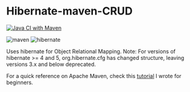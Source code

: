 # Hibernate-maven-CRUD

[![Java CI with Maven](https://github.com/akshitadixit/Trackizer-WA/actions/workflows/maven2.yml/badge.svg?branch=master)](https://github.com/akshitadixit/Hibernate-maven-CRUD/actions/workflows/maven.yml)

![maven](https://img.shields.io/maven-central/v/org.apache.maven/apache-maven?logo=apache-maven) ![hibernate](https://img.shields.io/maven-central/v/org.hibernate/hibernate-core/6?label=hibernate&logo=hibernate)

Uses hibernate for Object Relational Mapping.
Note: For versions of hibernate >= 4 and 5, org.hibernate.cfg has changed structure, leaving versions 3.x and below deprecated.

For a quick reference on Apache Maven, check this [tutorial](https://github.com/akshitadixit/Maven-TuT) I wrote for beginners.

